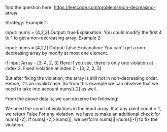 find the question here:
https://leetcode.com/problems/non-decreasing-array/

Strategy:
Example 1:

Input: nums = [4,2,3]
Output: true
Explanation: You could modify the first 4 to 1 to get a non-decreasing array.
Example 2:

Input: nums = [4,2,1]
Output: false
Explanation: You can't get a non-decreasing array by modify at most one element.

if Input Array - [3, 4, 2, 3]
Here if you see, there is only one violation at index 2.
Fixed violation at index 2 - [3, 2, 2, 3]

But after fixing the violation, the array is still not in non-decreasing order. Hence, it's an invalid case. So from this example we can observe that we need to take into account nums[i-2] as well.

From the above details, we can observe the following:

We need the count of violations in the input array. If at any point count > 1, we return False
For any violation, we have to make an additional check for nums[i-2]. If nums[i-2]>nums[i], we perform nums[i]=nums[i-1] to fix the violation.
